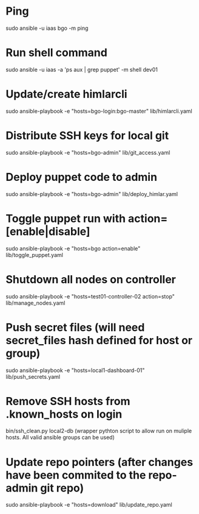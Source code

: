 # Ping
sudo ansible -u iaas bgo -m ping

# Run shell command
sudo ansible -u iaas -a 'ps aux | grep puppet' -m shell dev01

# Update/create himlarcli
sudo ansible-playbook -e "hosts=bgo-login:bgo-master" lib/himlarcli.yaml

# Distribute SSH keys for local git
sudo ansible-playbook -e "hosts=bgo-admin" lib/git_access.yaml

# Deploy puppet code to admin
sudo ansible-playbook -e "hosts=bgo-admin" lib/deploy_himlar.yaml

# Toggle puppet run with action=[enable|disable]
sudo ansible-playbook -e "hosts=bgo action=enable" lib/toggle_puppet.yaml

# Shutdown all nodes on controller
sudo ansible-playbook -e "hosts=test01-controller-02 action=stop" lib/manage_nodes.yaml

# Push secret files (will need secret_files hash defined for host or group)
sudo ansible-playbook -e "hosts=local1-dashboard-01" lib/push_secrets.yaml

# Remove SSH hosts from .known_hosts on login
bin/ssh_clean.py local2-db
(wrapper pythton script to allow run on muliple hosts. All valid ansible groups
can be used)

# Update repo pointers (after changes have been commited to the repo-admin git repo)
sudo ansible-playbook -e "hosts=download" lib/update_repo.yaml
